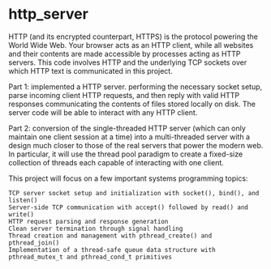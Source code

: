 # http_server

HTTP (and its encrypted counterpart, HTTPS) is the protocol powering the World Wide Web. Your browser acts as an HTTP client, while all websites and their contents are made accessible by processes acting as HTTP servers. This code involves HTTP and the underlying TCP sockets over which HTTP text is communicated in this project.

Part 1: implemented a HTTP server. performing the necessary socket setup, parse incoming client HTTP requests, and then reply with valid HTTP responses communicating the contents of files stored locally on disk. The server code will be able to interact with any HTTP client.

Part 2: conversion of the single-threaded HTTP server (which can only maintain one client session at a time) into a multi-threaded server with a design much closer to those of the real servers that power the modern web. In particular, it will use the thread pool paradigm to create a fixed-size collection of threads each capable of interacting with one client.

This project will focus on a few important systems programming topics:

    TCP server socket setup and initialization with socket(), bind(), and listen()
    Server-side TCP communication with accept() followed by read() and write()
    HTTP request parsing and response generation
    Clean server termination through signal handling
    Thread creation and management with pthread_create() and pthread_join()
    Implementation of a thread-safe queue data structure with pthread_mutex_t and pthread_cond_t primitives
